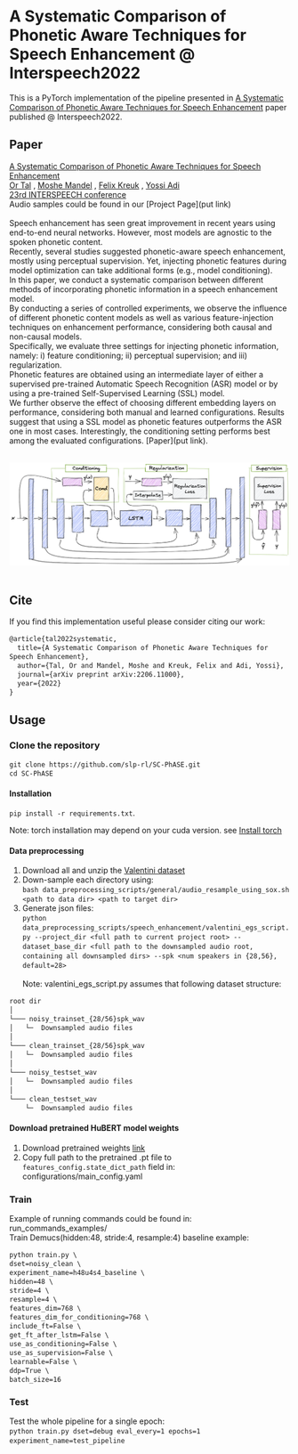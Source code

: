 # A Systematic Comparison of Phonetic Aware Techniques for Speech Enhancement @ Interspeech2022
This is a PyTorch implementation of the pipeline presented in [A Systematic Comparison of Phonetic Aware Techniques for Speech Enhancement](https://arxiv.org/abs/2206.11000) 
paper published @ Interspeech2022.

## Paper
[A Systematic Comparison of Phonetic Aware Techniques for Speech Enhancement](https://arxiv.org/abs/2206.11000) <br>
[Or Tal](https://www.linkedin.com/in/tal-or/) , [Moshe Mandel](https://www.linkedin.com/in/moshemandel/) , [Felix Kreuk](https://scholar.google.co.il/citations?user=UiERcYsAAAAJ&hl=en) , [Yossi Adi](https://scholar.google.co.il/citations?user=4W-HuYYAAAAJ&hl=en) <br>
[23rd INTERSPEECH conference](https://interspeech2022.org/) <br>
Audio samples could be found in our [Project Page](put link) <br>
<br> 
Speech enhancement has seen great improvement in recent
years using end-to-end neural networks. However, most models are agnostic to the spoken phonetic content. <br> 
Recently, several studies suggested phonetic-aware speech enhancement,
mostly using perceptual supervision. 
Yet, injecting phonetic features during model optimization can take additional forms
(e.g., model conditioning). <br> 
In this paper, we conduct a systematic comparison between different methods of incorporating phonetic information in a speech enhancement model.<br> 
By conducting a series of controlled experiments, we observe the
influence of different phonetic content models as well as various feature-injection techniques on enhancement performance,
considering both causal and non-causal models. <br> 
Specifically, we evaluate three settings for injecting phonetic information,
namely: i) feature conditioning; ii) perceptual supervision; and
iii) regularization. <br> 
Phonetic features are obtained using an intermediate layer of either a supervised pre-trained Automatic
Speech Recognition (ASR) model or by using a pre-trained
Self-Supervised Learning (SSL) model. <br> 
We further observe the effect of choosing different embedding layers on performance,
considering both manual and learned configurations. 
Results suggest that using a SSL model as phonetic features outperforms the ASR one
in most cases. 
Interestingly, the conditioning setting performs best among the evaluated configurations.
[Paper](put link).<br><br>

![Pipeline overview](img/Architechture.png)
<br><br>
## Cite
If you find this implementation useful please consider citing our work:
```
@article{tal2022systematic,
  title={A Systematic Comparison of Phonetic Aware Techniques for Speech Enhancement},
  author={Tal, Or and Mandel, Moshe and Kreuk, Felix and Adi, Yossi},
  journal={arXiv preprint arXiv:2206.11000},
  year={2022}
}
```

## Usage

### Clone the repository
```
git clone https://github.com/slp-rl/SC-PhASE.git
cd SC-PhASE
```

#### Installation
`pip install -r requirements.txt`.

Note: torch installation may depend on your cuda version. see [Install torch](https://pytorch.org/get-started/locally/)

#### Data preprocessing
1. Download all and unzip the [Valentini dataset](https://datashare.ed.ac.uk/handle/10283/2791) 
2. Down-sample each directory using:<br>`bash data_preprocessing_scripts/general/audio_resample_using_sox.sh <path to data dir> <path to target dir>`
3. Generate json files:<br>`python data_preprocessing_scripts/speech_enhancement/valentini_egs_script.py --project_dir <full path to current project root> --dataset_base_dir <full path to the downsampled audio root, containing all downsampled dirs> --spk <num speakers in {28,56}, default=28>`
<br><br>
Note: valentini_egs_script.py assumes that following dataset structure:<br>
```
root dir
│
└─── noisy_trainset_{28/56}spk_wav
│   └─  Downsampled audio files
│
└─── clean_trainset_{28/56}spk_wav
│   └─  Downsampled audio files
│
└─── noisy_testset_wav
│   └─  Downsampled audio files
│
└─── clean_testset_wav
    └─  Downsampled audio files
```

#### Download pretrained HuBERT model weights
1. Download pretrained weights [link](https://github.com/facebookresearch/fairseq/blob/main/examples/hubert/README.md)
2. Copy full path to the pretrained .pt file to `features_config.state_dict_path` field in: configurations/main_config.yaml

### Train
Example of running commands could be found in: run_commands_examples/<br>
Train Demucs(hidden:48, stride:4, resample:4) baseline example:
```
python train.py \
dset=noisy_clean \
experiment_name=h48u4s4_baseline \
hidden=48 \
stride=4 \
resample=4 \
features_dim=768 \
features_dim_for_conditioning=768 \
include_ft=False \
get_ft_after_lstm=False \
use_as_conditioning=False \
use_as_supervision=False \
learnable=False \
ddp=True \
batch_size=16
```

### Test
Test the whole pipeline for a single epoch:<br>
`python train.py dset=debug eval_every=1 epochs=1 experiment_name=test_pipeline`
